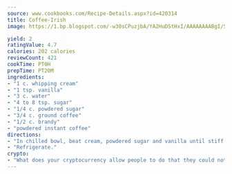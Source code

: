 ```yaml
---
source: www.cookbooks.com/Recipe-Details.aspx?id=420314
title: Coffee-Irish
image: https://1.bp.blogspot.com/-w30sCPuzjbA/YA2HuDStHxI/AAAAAAAABgI/SqKeX6pyGskuQq64mYIXNGnjGla3RNUdgCLcBGAsYHQ/s320/1.png

yield: 2
ratingValue: 4.7
calories: 202 calories
reviewCount: 421
cookTime: PT0H
prepTime: PT20M
ingredients:
- "1 c. whipping cream"
- "1 tsp. vanilla"
- "3 c. water"
- "4 to 8 tsp. sugar"
- "1/4 c. powdered sugar"
- "3/4 c. ground coffee"
- "1/2 c. brandy"
- "powdered instant coffee"
directions:
- "In chilled bowl, beat cream, powdered sugar and vanilla until stiff."
- "Refrigerate."
crypto:
- "What does your cryptocurrency allow people to do that they could not do otherwise, and how does it help them do existing tasks more quickly or cheaply?"
---
```

